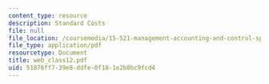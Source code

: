```yaml
---
content_type: resource
description: Standard Costs
file: null
file_location: /coursemedia/15-521-management-accounting-and-control-spring-2003/51876ff739e8ddfe0f181e2b8bc9fcd4_web_class12.pdf
file_type: application/pdf
resourcetype: Document
title: web_class12.pdf
uid: 51876ff7-39e8-ddfe-0f18-1e2b8bc9fcd4
---
```

